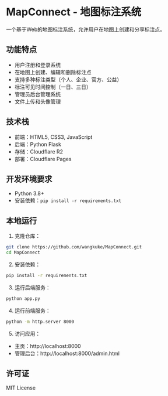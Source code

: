 # MapConnect - 地图标注系统

一个基于Web的地图标注系统，允许用户在地图上创建和分享标注点。

## 功能特点

- 用户注册和登录系统
- 在地图上创建、编辑和删除标注点
- 支持多种标注类型（个人、企业、官方、公益）
- 标注可见时间控制（一日、三日）
- 管理员后台管理系统
- 文件上传和头像管理

## 技术栈

- 前端：HTML5, CSS3, JavaScript
- 后端：Python Flask
- 存储：Cloudflare R2
- 部署：Cloudflare Pages

## 开发环境要求

- Python 3.8+
- 安装依赖：`pip install -r requirements.txt`

## 本地运行

1. 克隆仓库：
```bash
git clone https://github.com/wangkuke/MapConnect.git
cd MapConnect
```

2. 安装依赖：
```bash
pip install -r requirements.txt
```

3. 运行后端服务：
```bash
python app.py
```

4. 运行前端服务：
```bash
python -m http.server 8000
```

5. 访问应用：
- 主页：http://localhost:8000
- 管理后台：http://localhost:8000/admin.html

## 许可证

MIT License 